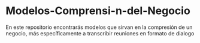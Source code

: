 # Modelos-Comprensi-n-del-Negocio
En este repositorio encontrarás modelos que sirvan en la compresión de un negocio, más específicamente a transcribir reuniones en formato de dialogo
